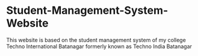 # <h1><b>Student-Management-System-Website</b></h1>

This website is based on the student management system of my college Techno International Batanagar formerly known as Techno India Batanagar

